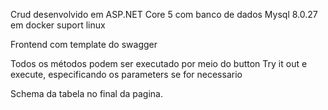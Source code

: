 Crud desenvolvido em ASP.NET Core 5 com banco de dados Mysql 8.0.27 em docker suport linux 

Frontend com template do swagger

Todos os métodos podem ser executado por meio do button Try it out e execute, especificando os parameters se for necessario

Schema da tabela no final da pagina.
